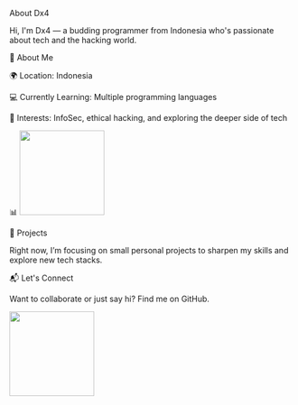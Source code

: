 About Dx4

Hi, I'm Dx4 — a budding programmer from Indonesia who's passionate about tech and the hacking world.

🔧 About Me

🌍 Location: Indonesia

💻 Currently Learning: Multiple programming languages

🎯 Interests: InfoSec, ethical hacking, and exploring the deeper side of tech

📊
<img height="150em" src="https://github-readme-stats-eight-theta.vercel.app/api/top-langs/?username=DX4GREY&layout=compact&langs_count=8&theme=nightowl"/>


🚀 Projects

Right now, I’m focusing on small personal projects to sharpen my skills and explore new tech stacks.

📬 Let's Connect

Want to collaborate or just say hi?
Find me on GitHub.

<p align="left">
  <a href="https://github.com/DX4GREY">
    <img height="150em" src="https://github-readme-stats-eight-theta.vercel.app/api?username=DX4GREY&show_icons=true&theme=nightowl&include_all_commits=true&count_private=true"/>
  </a>
</p>
